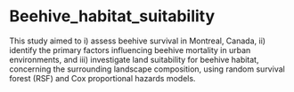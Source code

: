 # Beehive_habitat_suitability
This study aimed to i) assess beehive survival in Montreal, Canada, ii) identify the primary factors influencing beehive mortality in urban environments, and iii) investigate land suitability for beehive habitat, concerning the surrounding landscape composition, using random survival forest (RSF) and Cox proportional hazards models.
